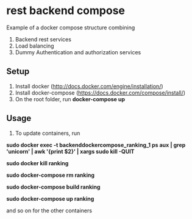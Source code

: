 # rest backend compose
Example of a docker compose structure combining
1. Backend rest services
2. Load balancing
3. Dummy Authentication and authorization services

## Setup
1. Install docker (http://docs.docker.com/engine/installation/)
2. Install docker-compose (https://docs.docker.com/compose/install/)
3. On the root folder, run <strong>docker-compose up</strong>

## Usage
1. To update containers, run

<strong>
sudo docker exec -t backenddockercompose_ranking_1 ps aux | grep 'unicorn' | awk '{print $2}' | xargs sudo kill -QUIT

sudo docker kill ranking

sudo docker-compose rm ranking

sudo docker-compose build ranking

sudo docker-compose up ranking
</strong>

and so on for the other containers
